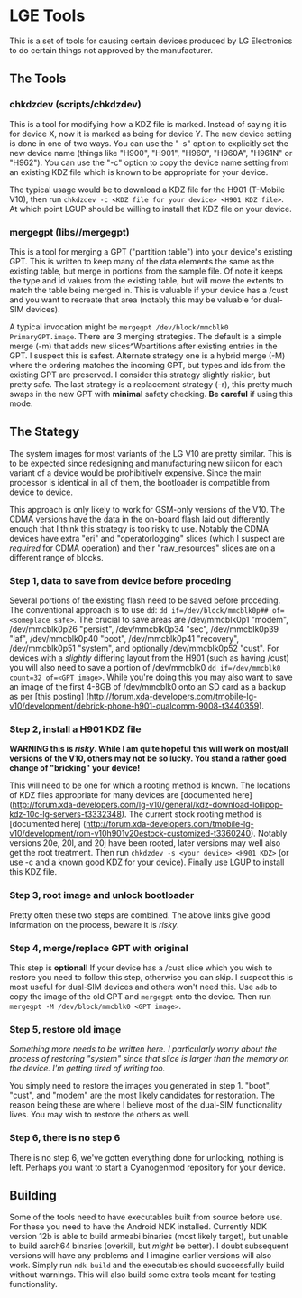 # LGE Tools

This is a set of tools for causing certain devices produced by LG
Electronics to do certain things not approved by the manufacturer.

## The Tools

### chkdzdev (scripts/chkdzdev)

This is a tool for modifying how a KDZ file is marked.  Instead of saying
it is for device X, now it is marked as being for device Y.  The new
device setting is done in one of two ways.  You can use the "-s" option
to explicitly set the new device name (things like "H900", "H901",
"H960", "H960A", "H961N"  or "H962").  You can use the "-c" option to
copy the device name setting from an existing KDZ file which is known to
be appropriate for your device.

The typical usage would be to download a KDZ file for the H901 (T-Mobile
V10), then run `chkdzdev -c <KDZ file for your device> <H901 KDZ file>`.
At which point LGUP should be willing to install that KDZ file on your
device.

### mergegpt (libs/<architecture>/mergegpt)

This is a tool for merging a GPT ("partition table") into your device's
existing GPT.  This is written to keep many of the data elements the same
as the existing table, but merge in portions from the sample file.  Of
note it keeps the type and id values from the existing table, but will
move the extents to match the table being merged in.  This is valuable if
your device has a /cust and you want to recreate that area (notably this
may be valuable for dual-SIM devices).

A typical invocation might be `mergegpt /dev/block/mmcblk0
PrimaryGPT.image`.  There are 3 merging strategies.  The default is
a simple merge (-m) that adds new slices^Wpartitions after existing
entries in the GPT.  I suspect this is safest.  Alternate strategy one is
a hybrid merge (-M) where the ordering matches the incoming GPT, but
types and ids from the existing GPT are preserved.  I consider this
strategy slightly riskier, but pretty safe.  The last strategy is a
replacement strategy (-r), this pretty much swaps in the new GPT with
**minimal** safety checking.  **Be careful** if using this mode.

## The Stategy

The system images for most variants of the LG V10 are pretty similar.
This is to be expected since redesigning and manufacturing new silicon
for each variant of a device would be prohibitively expensive.  Since the
main processor is identical in all of them, the bootloader is compatible
from device to device.

This approach is only likely to work for GSM-only versions of the V10.
The CDMA versions have the data in the on-board flash laid out
differently enough that I think this strategy is too risky to use.
Notably the CDMA devices have extra "eri" and "operatorlogging" slices
(which I suspect are _required_ for CDMA operation) and their
"raw_resources" slices are on a different range of blocks.

### Step 1, data to save from device before proceding

Several portions of the existing flash need to be saved before proceding.
The conventional approach is to use `dd`: `dd if=/dev/block/mmcblk0p##
of=<someplace safe>`.  The crucial to save areas are
/dev/mmcblk0p1 "modem", /dev/mmcblk0p26 "persist", /dev/mmcblk0p34 "sec",
/dev/mmcblk0p39 "laf", /dev/mmcblk0p40 "boot", /dev/mmcblk0p41 "recovery",
/dev/mmcblk0p51 "system", and optionally /dev/mmcblk0p52 "cust".  For
devices with a _slightly_ differing layout from the H901 (such as having
/cust) you will also need to save a portion of /dev/mmcblk0
`dd if=/dev/mmcblk0 count=32 of=<GPT image>`.  While you're doing this
you may also want to save an image of the first 4-8GB of /dev/mmcblk0
onto an SD card as a backup as per [this posting]
(http://forum.xda-developers.com/tmobile-lg-v10/development/debrick-phone-h901-qualcomm-9008-t3440359).

### Step 2, install a H901 KDZ file

**WARNING this is _risky_.  While I am quite hopeful this will work on
most/all versions of the V10, others may not be so lucky.  You stand a
rather good change of "bricking" your device!**

This will need to be one for which a rooting method is known.  The
locations of KDZ files appropriate for many devices are [documented here]
(http://forum.xda-developers.com/lg-v10/general/kdz-download-lollipop-kdz-10c-lg-servers-t3332348).
The current stock rooting method is [documented here]
(http://forum.xda-developers.com/tmobile-lg-v10/development/rom-v10h901v20estock-customized-t3360240).
Notably versions 20e, 20l, and 20j have been rooted, later versions may well
also get the root treatment.  Then run `chkdzdev -s <your device>
<H901 KDZ>` (or use -c and a known good KDZ for your device).  Finally
use LGUP to install this KDZ file.

### Step 3, root image and unlock bootloader

Pretty often these two steps are combined.  The above links give good
information on the process, beware it is _risky_.

### Step 4, merge/replace GPT with original

This step is **optional**!  If your device has a /cust slice which you
wish to restore you need to follow this step, otherwise you can skip.
I suspect this is most useful for dual-SIM devices and others won't need
this.  Use `adb` to copy the image of the old GPT and `mergegpt` onto the
device.  Then run `mergegpt -M /dev/block/mmcblk0 <GPT image>`.

### Step 5, restore old image

_Something more needs to be written here.  I particularly worry about the
process of restoring "system" since that slice is larger than the memory
on the device.  I'm getting tired of writing too._

You simply need to restore the images you generated in step 1.  "boot",
"cust", and "modem" are the most likely candidates for restoration.  The
reason being these are where I believe most of the dual-SIM functionality
lives.  You may wish to restore the others as well.

### Step 6, there is no step 6

There is no step 6, we've gotten everything done for unlocking, nothing
is left.  Perhaps you want to start a Cyanogenmod repository for your
device.

## Building

Some of the tools need to have executables built from source before use.
For these you need to have the Android NDK installed.  Currently NDK
version 12b is able to build armeabi binaries (most likely target), but
unable to build aarch64 binaries (overkill, but _might_ be better).  I
doubt subsequent versions will have any problems and I imagine earlier
versions will also work.  Simply run `ndk-build` and the executables
should successfully build without warnings.  This will also build some
extra tools meant for testing functionality.


